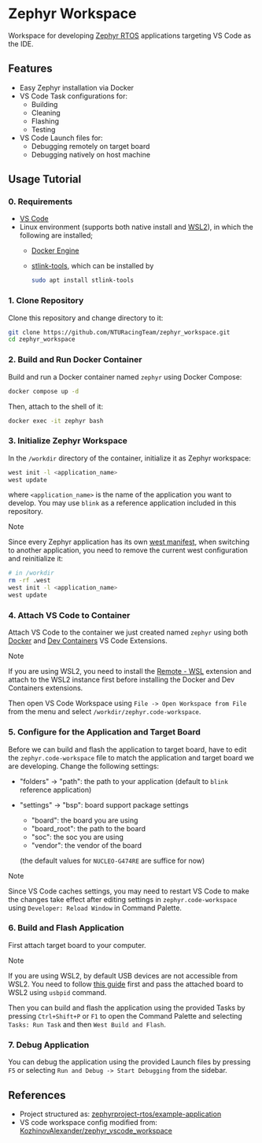 # Zephyr Workspace

Workspace for developing [Zephyr RTOS](https://www.zephyrproject.org) applications targeting VS Code as the IDE.

## Features

- Easy Zephyr installation via Docker
- VS Code Task configurations for:
    - Building
    - Cleaning
    - Flashing
    - Testing
- VS Code Launch files for:
    - Debugging remotely on target board
    - Debugging natively on host machine

## Usage Tutorial

### 0. Requirements

- [VS Code](https://code.visualstudio.com/download)
- Linux environment (supports both native install and [WSL2](https://learn.microsoft.com/en-us/windows/wsl/install)), in which the following are installed;
    - [Docker Engine](https://docs.docker.com/engine/install)
    - [stlink-tools](https://github.com/stlink-org/stlink?tab=readme-ov-file#installation), which can be installed by

        ```bash
        sudo apt install stlink-tools
        ```

### 1. Clone Repository

Clone this repository and change directory to it:

```bash
git clone https://github.com/NTURacingTeam/zephyr_workspace.git
cd zephyr_workspace
```

### 2. Build and Run Docker Container

Build and run a Docker container named `zephyr` using Docker Compose:

```bash
docker compose up -d
```

Then, attach to the shell of it:

```bash
docker exec -it zephyr bash
```

### 3. Initialize Zephyr Workspace

In the `/workdir` directory of the container, initialize it as Zephyr workspace:

```bash
west init -l <application_name>
west update
```

where `<application_name>` is the name of the application you want to develop. You may use `blink` as a reference application included in this repository.

> [!NOTE]
> Since every Zephyr application has its own [west manifest](https://docs.zephyrproject.org/latest/develop/west/manifest.html), when switching to another application, you need to remove the current west configuration and reinitialize it:
> 
> ```bash
> # in /workdir
> rm -rf .west
> west init -l <application_name>
> west update
> ```

### 4. Attach VS Code to Container

Attach VS Code to the container we just created named `zephyr` using both [Docker](https://marketplace.visualstudio.com/items?itemName=ms-azuretools.vscode-docker) and [Dev Containers](https://marketplace.visualstudio.com/items?itemName=ms-vscode-remote.remote-containers) VS Code Extensions.

> [!NOTE]
> If you are using WSL2, you need to install the [Remote - WSL](https://marketplace.visualstudio.com/items?itemName=ms-vscode-remote.remote-wsl) extension and attach to the WSL2 instance first before installing the Docker and Dev Containers extensions.

Then open VS Code Workspace using `File -> Open Workspace from File` from the menu and select `/workdir/zephyr.code-workspace`.

### 5. Configure for the Application and Target Board

Before we can build and flash the application to target board, have to edit the `zephyr.code-workspace` file to match the application and target board we are developing. Change the following settings:

- "folders" -> "path": the path to your application (default to `blink` reference application)
- "settings" -> "bsp": board support package settings
    - "board": the board you are using
    - "board_root": the path to the board
    - "soc": the soc you are using
    - "vendor": the vendor of the board
    
    (the default values for `NUCLEO-G474RE` are suffice for now)

> [!NOTE]
> Since VS Code caches settings, you may need to restart VS Code to make the changes take effect after editing settings in `zephyr.code-workspace` using `Developer: Reload Window` in Command Palette.

### 6. Build and Flash Application

First attach target board to your computer.

> [!NOTE]
> If you are using WSL2, by default USB devices are not accessible from WSL2. You need to follow [this guide](https://learn.microsoft.com/en-us/windows/wsl/connect-usb) first and pass the attached board to WSL2 using `usbpid` command.

Then you can build and flash the application using the provided Tasks by pressing `Ctrl+Shift+P` or `F1` to open the Command Palette and selecting `Tasks: Run Task` and then `West Build and Flash`.

### 7. Debug Application

You can debug the application using the provided Launch files by pressing `F5` or selecting `Run and Debug -> Start Debugging` from the sidebar.

## References

- Project structured as: [zephyrproject-rtos/example-application](https://github.com/zephyrproject-rtos/example-application)
- VS code workspace config modified from: [KozhinovAlexander/zephyr_vscode_workspace](https://github.com/KozhinovAlexander/zephyr_vscode_workspace)
